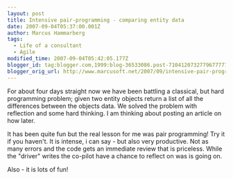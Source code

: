 ```yaml
---
layout: post
title: Intensive pair-programming - comparing entity data
date: 2007-09-04T05:37:00.001Z
author: Marcus Hammarberg
tags:
  - Life of a consultant
  - Agile
modified_time: 2007-09-04T05:42:05.177Z
blogger_id: tag:blogger.com,1999:blog-36533086.post-7104120732779677777
blogger_orig_url: http://www.marcusoft.net/2007/09/intensive-pair-programming-comparing.html
---
```



For about four days straight now we have been battling a
classical, but hard programming problem; given two entity objects return
a list of all the differences between the objects data. We solved the
problem with reflection and some hard thinking. I am thinking about
posting an article on how later.

It has been quite fun but the real lesson for me was pair programming!
Try it if you haven't. It is intense, i can say - but also very
productive. Not as many errors and the code gets an immediate
review that is priceless. While the "driver" writes the co-pilot have a
chance to reflect on was is going on.

Also - it is lots of fun!
